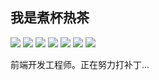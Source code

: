 ## 我是煮杯热茶

<p align='left'>
  <img src="https://img.shields.io/badge/Javascript-F7DF1E?style=flat&logo=javascript&logoColor=fff" />
  <img src="https://img.shields.io/badge/Typescript-3178C6?style=flat&logo=typescript&logoColor=fff" />
  <img src="https://img.shields.io/badge/Vue.js-4FC08D?style=flat&logo=vuedotjs&logoColor=fff" />
  <img src="https://img.shields.io/badge/React-61DAFB?style=flat&logo=react&logoColor=fff" />
  <img src="https://img.shields.io/badge/Node.js-5FA04E?style=flat&logo=nodedotjs&logoColor=fff" />
  <img src="https://img.shields.io/badge/Python-3776AB?style=flat&logo=python&logoColor=fff" />
  <img src="https://img.shields.io/badge/MySQL-4479A1?style=flat&logo=mysql&logoColor=fff" />
</p>

前端开发工程师。正在努力打补丁...

<!---
[![huitoutunao's github stats](https://github-readme-stats.vercel.app/api?username=huitoutunao&&hide=prs&show_icons=true&theme=gruvbox)](https://github.com/anuraghazra/github-readme-stats)
--->

<!---
Hi, I’m huitoutunao 👋 

I’m a frontend developer. 

- 👀 I’m interested in ...
- 🌱 I’m currently learning ...
- 💞️ I’m looking to collaborate on ...
- 📫 How to reach me ...

huitoutunao/huitoutunao is a ✨ special ✨ repository because its `README.md` (this file) appears on your GitHub profile.
You can click the Preview link to take a look at your changes.
--->
